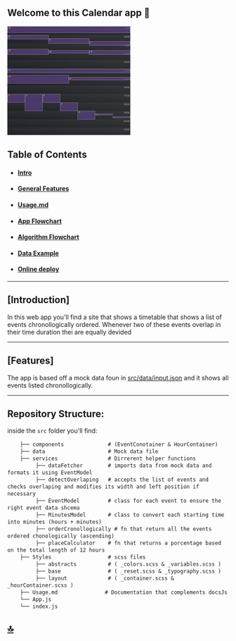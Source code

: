 ## Welcome to this Calendar app 👋

![alt text](./frontend_senior/src/docs/screenshot.jpg)

## Table of Contents

- #### [Intro](#introduction)

- #### [General Features](#features)

- #### [Usage.md](./frontend_senior/src/docs/Usage.md)

- #### [App Flowchart](./frontend_senior/src/docs/app-diagram.jpeg)

- #### [Algorithm Flowchart](./frontend_senior/src/docs/algorithm-diagram.jpeg)

- #### [Data Example](./frontend_senior/src/docs/data-example.jpg)

- #### [Online deploy](https://calendar-app-test.netlify.app/)

---

## [Introduction]

In this web app you'll find a site that shows a timetable that shows a list of events chronollogically ordered. Whenever two of these events overlap in their time duration thei are equally devided

---

## [Features]

The app is based off a mock data foun in [src/data/input.json](https://github.com/lostmart/test_recrutement-fr_senior/blob/master/frontend_senior/src/data/input.json) and it shows all events listed chronollogically.

---

## Repository Structure:

inside the `src` folder you'll find:

```
    ├── components              # (EventConotainer & HourContainer)
    ├── data                    # Mock data file
    ├── services                # Dirrerent helper functions
         ├── dataFetcher        # imports data from mock data and formats it using EventModel
         ├── detectOverlaping   # accepts the list of events and checks overlaping and modifies its width and left position if necessary
         ├── EventModel         # class for each event to ensure the right event data shcema
         ├── MinutesModel       # class to convert each starting time into minutes (hours + minutes)
         ├── orderCronollogically # fn that return all the events ordered chonologically (ascending)
         ├── placeCalculator    # fn that returns a porcentage based on the total length of 12 hours
    ├── Styles                  # scss files
         ├── abstracts          # ( _colors.scss & _variables.scss )
         ├── base               # ( _reset.scss & _typography.scss )
         ├── layout             # ( _container.scss & _hourContainer.scss )
    ├── Usage.md               # Documentation that complements docsJs
    └── App.js
    └── index.js
```

## [🔝](#table-of-contents)
